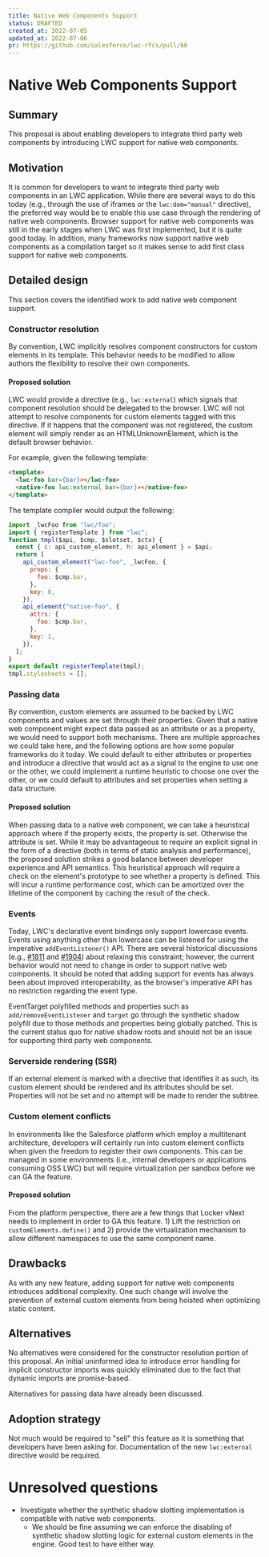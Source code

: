 ```yaml
---
title: Native Web Components Support
status: DRAFTED
created_at: 2022-07-05
updated_at: 2022-07-06
pr: https://github.com/salesforce/lwc-rfcs/pull/66
---
```


# Native Web Components Support

## Summary

This proposal is about enabling developers to integrate third party web components by introducing
LWC support for native web components.

## Motivation

It is common for developers to want to integrate third party web components in an LWC application.
While there are several ways to do this today (e.g., through the use of iframes or the
`lwc:dom="manual"` directive), the preferred way would be to enable this use case through the
rendering of native web components. Browser support for native web components was still in the early
stages when LWC was first implemented, but it is quite good today. In addition, many frameworks now
support native web components as a compilation target so it makes sense to add first class support
for native web components.

## Detailed design

This section covers the identified work to add native web component support.

### Constructor resolution

By convention, LWC implicitly resolves component constructors for custom elements in its template.
This behavior needs to be modified to allow authors the flexibility to resolve their own components.

#### Proposed solution

LWC would provide a directive (e.g., `lwc:external`) which signals that component resolution should
be delegated to the browser. LWC will not attempt to resolve components for custom elements tagged
with this directive. If it happens that the component was not registered, the custom element will
simply render as an HTMLUnknownElement, which is the default browser behavior.

For example, given the following template:
```html
<template>
  <lwc-foo bar={bar}></lwc-foo>
  <native-foo lwc:external bar={bar}></native-foo>
</template>
```

The template compiler would output the following:
```js
import _lwcFoo from "lwc/foo";
import { registerTemplate } from "lwc";
function tmpl($api, $cmp, $slotset, $ctx) {
  const { c: api_custom_element, h: api_element } = $api;
  return [
    api_custom_element("lwc-foo", _lwcFoo, {
      props: {
        foo: $cmp.bar,
      },
      key: 0,
    }),
    api_element("native-foo", {
      attrs: {
        foo: $cmp.bar,
      },
      key: 1,
    }),
  ];
}
export default registerTemplate(tmpl);
tmpl.stylesheets = [];
```

### Passing data

By convention, custom elements are assumed to be backed by LWC components and values are set through
their properties. Given that a native web component might expect data passed as an attribute or as a
property, we would need to support both mechanisms. There are multiple approaches we could take
here, and the following options are how some popular frameworks do it today. We could default to
either attributes or properties and introduce a directive that would act as a signal to the engine
to use one or the other, we could implement a runtime heuristic to choose one over the other, or we
could default to attributes and set properties when setting a data structure.

#### Proposed solution

When passing data to a native web component, we can take a heuristical approach where if the
property exists, the property is set. Otherwise the attribute is set. While it may be advantageous
to require an explicit signal in the form of a directive (both in terms of static analysis and
performance), the proposed solution strikes a good balance between developer experience and API
semantics. This heuristical approach will require a check on the element's prototype to see whether
a property is defined. This will incur a runtime performance cost, which can be amortized over the
lifetime of the component by caching the result of the check.

### Events

Today, LWC's declarative event bindings only support lowercase events. Events using anything other
than lowercase can be listened for using the imperative `addEventListener()` API. There are several
historical discussions (e.g., [#1811][1811] and [#1904][1904]) about relaxing this constraint;
however, the current behavior would not need to change in order to support native web components. It
should be noted that adding support for events has always been about improved interoperability, as
the browser's imperative API has no restriction regarding the event type.

EventTarget polyfilled methods and properties such as `add/removeEventListener` and `target` go
through the synthetic shadow polyfill due to those methods and properties being globally patched.
This is the current status quo for native shadow roots and should not be an issue for supporting
third party web components.

### Serverside rendering (SSR)

If an external element is marked with a directive that identifies it as such, its custom element
should be rendered and its attributes should be set. Properties will not be set and no attempt will
be made to render the subtree.

### Custom element conflicts

In environments like the Salesforce platform which employ a multitenant architecture, developers
will certainly run into custom element conflicts when given the freedom to register their own
components. This can be managed in some environments (i.e., internal developers or applications
consuming OSS LWC) but will require virtualization per sandbox before we can GA the feature.

#### Proposed solution

From the platform perspective, there are a few things that Locker vNext needs to implement in order
to GA this feature. 1) Lift the restriction on `customElements.define()` and 2) provide the
virtualization mechanism to allow different namespaces to use the same component name.

## Drawbacks

As with any new feature, adding support for native web components introduces additional complexity.
One such change will involve the prevention of external custom elements from being hoisted when
optimizing static content.

## Alternatives

No alternatives were considered for the constructor resolution portion of this proposal. An initial
uninformed idea to introduce error handling for implicit constructor imports was quickly eliminated
due to the fact that dynamic imports are promise-based.

Alternatives for passing data have already been discussed.

## Adoption strategy

Not much would be required to "sell" this feature as it is something that developers have been
asking for. Documentation of the new `lwc:external` directive would be required.

# Unresolved questions

- Investigate whether the synthetic shadow slotting implementation is compatible with native web
  components.
  - We should be fine assuming we can enforce the disabling of synthetic shadow slotting logic for
  external custom elements in the engine. Good test to have either way.

[1811]: https://github.com/salesforce/lwc/issues/1811
[1904]: https://github.com/salesforce/lwc/issues/1904
